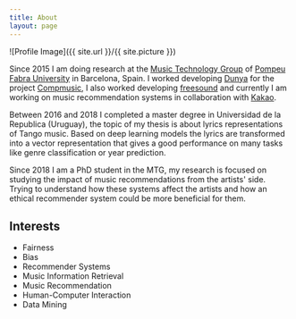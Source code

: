 ```yaml
---
title: About
layout: page
---
```

![Profile Image]({{ site.url }}/{{ site.picture }})

<p>Since 2015 I am doing research at the <a href="http://mtg.upf.edu/research/labs/asp-lab">Music Technology Group</a> of <a href="http://upf.edu">Pompeu Fabra University</a> in Barcelona, Spain. I worked developing <a href="http://dunya.compmusic.upf.edu">Dunya</a> for the project <a href="http://compmusic.upf.edu/">Compmusic</a>, I also worked developing <a href="http://freesound.org">freesound</a> and currently I am working on music recommendation systems in collaboration with <a href="https://www.kakaocorp.com/?lang=en">Kakao</a>. </p>

<p>Between 2016 and 2018 I completed a master degree in Universidad de la Republica (Uruguay), the topic of my thesis is about lyrics representations of Tango music. Based on deep learning models the lyrics are transformed into a vector representation that gives a good performance on many tasks like genre classification or year prediction.</p>

<p>Since 2018 I am a PhD student in the MTG, my research is focused on studying the impact of music recommendations from the artists' side. Trying to understand how these systems affect the artists and how an ethical recommender system could be more beneficial for them.</p>

<h2>Interests</h2>

<ul class="skill-list">
	<li>Fairness</li>
	<li>Bias</li>
	<li>Recommender Systems</li>
	<li>Music Information Retrieval</li>
	<li>Music Recommendation</li>
	<li>Human-Computer Interaction</li>
	<li>Data Mining</li>
</ul>

